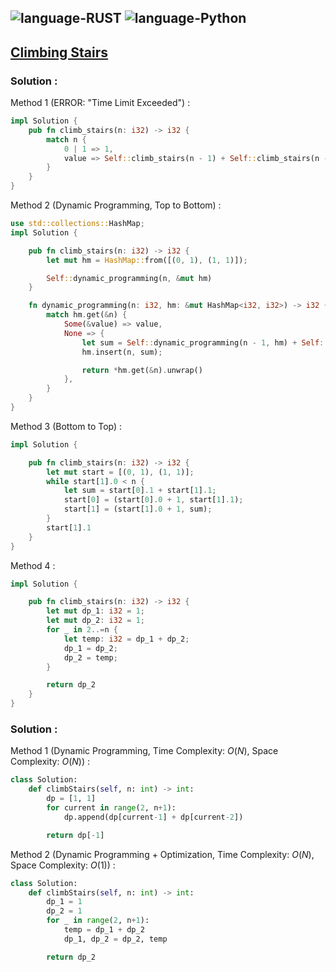 ![language-RUST](https://img.shields.io/badge/%20-RUST-8d4004?style=for-the-badge&logo=RUST)
![language-Python](https://img.shields.io/badge/%20-Python-ffd43b?style=for-the-badge&logo=PYTHON)
---

## [Climbing Stairs](https://leetcode.com/problems/climbing-stairs)

### Solution :

Method 1 (ERROR: "Time Limit Exceeded") :
```rust
impl Solution {
    pub fn climb_stairs(n: i32) -> i32 {
        match n {
            0 | 1 => 1,
            value => Self::climb_stairs(n - 1) + Self::climb_stairs(n - 2),
        }
    }
}
```

Method 2 (Dynamic Programming, Top to Bottom) :
```rust
use std::collections::HashMap;
impl Solution {

    pub fn climb_stairs(n: i32) -> i32 {
        let mut hm = HashMap::from([(0, 1), (1, 1)]);

        Self::dynamic_programming(n, &mut hm)
    }

    fn dynamic_programming(n: i32, hm: &mut HashMap<i32, i32>) -> i32 {
        match hm.get(&n) {
            Some(&value) => value,
            None => {
                let sum = Self::dynamic_programming(n - 1, hm) + Self::dynamic_programming(n - 2, hm);
                hm.insert(n, sum);

                return *hm.get(&n).unwrap()
            },
        }
    }
}
```

Method 3 (Bottom to Top) :
```rust
impl Solution {

    pub fn climb_stairs(n: i32) -> i32 {
        let mut start = [(0, 1), (1, 1)];
        while start[1].0 < n {
            let sum = start[0].1 + start[1].1;
            start[0] = (start[0].0 + 1, start[1].1);
            start[1] = (start[1].0 + 1, sum);
        }
        start[1].1
    }
}
```

Method 4 :
```rust
impl Solution {

    pub fn climb_stairs(n: i32) -> i32 {
        let mut dp_1: i32 = 1;
        let mut dp_2: i32 = 1;
        for _ in 2..=n {
            let temp: i32 = dp_1 + dp_2;
            dp_1 = dp_2;
            dp_2 = temp;
        }

        return dp_2
    }
}
```

### Solution :

Method 1 (Dynamic Programming, Time Complexity: $O(N)$, Space Complexity: $O(N)$) :
```python
class Solution:
    def climbStairs(self, n: int) -> int:
        dp = [1, 1]
        for current in range(2, n+1):
            dp.append(dp[current-1] + dp[current-2])

        return dp[-1]
```

Method 2 (Dynamic Programming + Optimization, Time Complexity: $O(N)$, Space Complexity: $O(1)$) :
```python
class Solution:
    def climbStairs(self, n: int) -> int:
        dp_1 = 1
        dp_2 = 1
        for _ in range(2, n+1):
            temp = dp_1 + dp_2
            dp_1, dp_2 = dp_2, temp

        return dp_2
```
